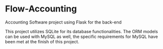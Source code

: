 # Flow-Accounting
Accounting Software project using Flask for the back-end


This project utilizes SQLite for its database functionalities.  The ORM models can be used with MySQL as well, the specific requirements for MySQL 
have been met at the finish of this project.
